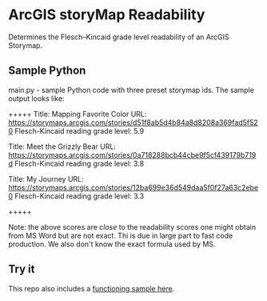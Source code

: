 # ArcGIS storyMap Readability
Determines the Flesch–Kincaid grade level readability of an ArcGIS Storymap.

## Sample Python
main.py - sample  Python code with three preset storymap ids.  The sample output looks like:

+++++
Title: Mapping Favorite Color
URL: https://storymaps.arcgis.com/stories/d51f8ab5d4b84a8d8208a369fad5f520
Flesch-Kincaid reading grade level:  5.9
  
Title: Meet the Grizzly Bear
URL: https://storymaps.arcgis.com/stories/0a718288bcb44cbe9f5cf439179b719d
Flesch-Kincaid reading grade level:  3.8
  
Title: My Journey
URL: https://storymaps.arcgis.com/stories/12ba699e36d549daa5f0f27a63c2ebe0
Flesch-Kincaid reading grade level:  3.3

+++++

Note: the above scores are *close* to the readability scores one might obtain from MS Word but are not exact.  Thi is due in large
part to fast code production.  We also don't know the exact formula used by MS.

## Try it

This repo also includes a [functioning sample here](https://trbaker.github.io/storyMapReadability/).





